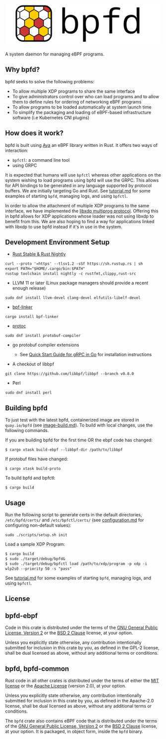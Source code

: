 # ![bpfd](./docs/img/bpfd.svg)

A system daemon for managing eBPF programs.
## Why bpfd?

bpfd seeks to solve the following problems:

- To allow multiple XDP programs to share the same interface
- To give administrators control over who can load programs and to allow them to define rules for ordering of networking eBPF programs
- To allow programs to be loaded automatically at system launch time
- To simplify the packaging and loading of eBPF-based infrastructure software (i.e Kubernetes CNI plugins)

## How does it work?

bpfd is built using [Aya](https://aya-rs.dev) an eBPF library written in Rust.
It offers two ways of interaction:

- `bpfctl`: a command line tool
- using GRPC

It is expected that humans will use `bpfctl` whereas other applications on the system wishing to load programs using
bpfd will use the GRPC. This allows for API bindings to be generated in any language supported by protocol buffers.
We are initially targeting Go and Rust.
See [tutorial.md](docs/admin/tutorial.md) for some examples of starting `bpfd`, managing logs, and using `bpfctl`.

In order to allow the attachment of multiple XDP programs to the same interface, we have implemented the
[libxdp multiprog protocol](https://github.com/xdp-project/xdp-tools/blob/master/lib/libxdp/protocol.org).
Offering this in bpfd allows for XDP applications whose loader was not using libxdp to benefit from this.
We are also hoping to find a way for applications linked with libxdp to use bpfd instead if it's
in use in the system.

## Development Environment Setup

- [Rust Stable & Rust Nightly](https://www.rust-lang.org/tools/install) 

```console
curl --proto '=https' --tlsv1.2 -sSf https://sh.rustup.rs | sh
export PATH="$HOME/.cargo/bin:$PATH"
rustup toolchain install nightly -c rustfmt,clippy,rust-src
```
- LLVM 11 or later (Linux package managers should provide a recent enough release)

```console
sudo dnf install llvm-devel clang-devel elfutils-libelf-devel
```

- [bpf-linker](https://github.com/aya-rs/bpf-linker)

```console
cargo install bpf-linker
```

- [protoc](https://grpc.io/docs/protoc-installation/)

```console
sudo dnf install protobuf-compiler
```

- go protobuf compiler extensions
  - See [Quick Start Guide for gRPC in Go](https://grpc.io/docs/languages/go/quickstart/) for installation instructions

- A checkout of libbpf

```console
git clone https://github.com/libbpf/libbpf --branch v0.8.0
```

- Perl
```console
sudo dnf install perl
```


## Building bpfd

To just test with the latest bpfd, containerized image are stored in `quay.io/bpfd` (see
[image-build.md](docs/developer/image-build.md)). To build with local changes, use the following commands.


If you are building bpfd for the first time OR the ebpf code has changed:
```console
$ cargo xtask build-ebpf --libbpf-dir /path/to/libbpf
```

If protobuf files have changed:
```console
$ cargo xtask build-proto
```

To build bpfd and bpfctl:
```console
$ cargo build
```

## Usage

Run the following script to generate certs in the default directories, `/etc/bpfd/certs/` and `/etc/bpfctl/certs/` (see [configuration.md](docs/admin/configuration.md) for configuring non-default values):

```console
sudo ./scripts/setup.sh init
```

Load a sample XDP Program:
```console
$ cargo build
$ sudo ./target/debug/bpfd&
$ sudo ./target/debug/bpfctl load /path/to/xdp/program -p xdp -i wlp2s0 --priority 50 -s "pass"
```

See [tutorial.md](docs/admin/tutorial.md) for some examples of starting `bpfd`, managing logs, and using `bpfctl`.

## License

## bpfd-ebpf

Code in this crate is distributed under the terms of the [GNU General Public License, Version 2] or the [BSD 2 Clause] license, at your option.

Unless you explicitly state otherwise, any contribution intentionally submitted for inclusion in this crate by you, as defined in the GPL-2 license, shall be dual licensed as above, without any additional terms or conditions.

## bpfd, bpfd-common

Rust code in all other crates is distributed under the terms of either the [MIT license] or the [Apache License] (version 2.0), at your option.

Unless you explicitly state otherwise, any contribution intentionally submitted for inclusion in this crate by you, as defined in the Apache-2.0 license, shall be dual licensed as above, without any additional terms or conditions.

The `bpfd` crate also contains eBPF code that is distributed under the terms of the [GNU General Public License, Version 2] or the [BSD 2 Clause] license, at your option. It is packaged, in object form, inside the `bpfd` binary.

[MIT license]: LICENSE-MIT
[Apache license]: LICENSE-APACHE
[GNU General Public License, Version 2]: LICENSE-GPL
[BSD 2 Clause]: LICENSE-BSD2
